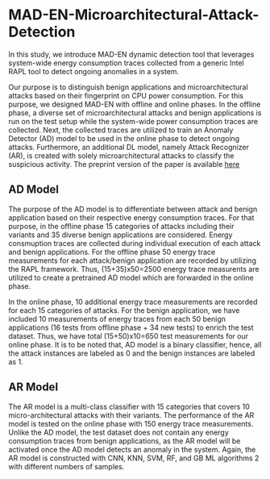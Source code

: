 # MAD-EN-Microarchitectural-Attack-Detection
In this study, we introduce MAD-EN dynamic detection tool that leverages system-wide energy consumption traces collected from a generic Intel RAPL tool to detect ongoing anomalies in a system.

Our purpose is to distinguish benign applications and microarchitectural attacks based on their fingerprint on CPU power consumption. For this purpose, we designed MAD-EN with offline and online phases. In the offline phase, a diverse set of microarchitectural attacks and benign applications is run on the test setup while the system-wide power consumption traces are collected. Next, the collected traces are utilized to train an Anomaly Detector (AD) model to be used in the online phase to detect ongoing attacks. Furthermore, an additional DL model, namely Attack Recognizer (AR), is created with solely microarchitectural attacks to classify the suspicious activity. The preprint version of the paper is available [here](https://arxiv.org/abs/2206.00101#)

## AD Model
The purpose of the AD model is to differentiate between attack and benign application based on their respective energy consumption traces. For that purpose, in the offline phase 15 categories of attacks including their variants and 35 diverse benign applications are considered. Energy consmuption traces are collected during individual execution of each attack and benign applications. For the offline phase 50 energy trace measurements for each attack/benign application are recorded by utilizing the RAPL framework. Thus, (15+35)x50=2500 energy trace measurents are utilized to create a pretrained AD model which are forwarded in the online phase. 

In the online phase, 10 additional energy trace measurements are recorded for each 15 categories of attacks. For the benign application, we have included 10 measurements of energy traces from each 50 benign applications (16 tests from offline phase + 34 new tests) to enrich the test dataset. Thus, we have total (15+50)x10=650 test measurements for our online phase. It is to be noted that, AD model is a binary classifier, hence, all the attack instances are labeled as 0 and the benign instances are labeled as 1.


## AR Model
The AR model is a multi-class classifier with 15 categories that covers 10 micro-architectural attacks with their variants. The performance of the
AR model is tested on the online phase with 150 energy trace measurements. Unlike the AD model, the test dataset does not contain any energy consumption
traces from benign applications, as the AR model will be activated once the AD model detects an anomaly in the system. Again, the AR model is constructed
with CNN, KNN, SVM, RF, and GB ML algorithms 2 with different numbers of samples.
